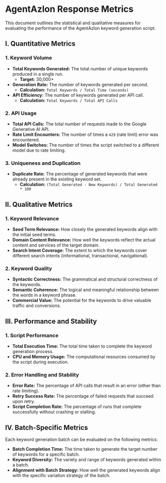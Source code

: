 # AgentAzlon Response Metrics

This document outlines the statistical and qualitative measures for evaluating the performance of the AgentAzlon keyword generation script.

## I. Quantitative Metrics

### 1. Keyword Volume

*   **Total Keywords Generated:** The total number of unique keywords produced in a single run.
    *   **Target:** 30,000+
*   **Generation Rate:** The number of keywords generated per second.
    *   **Calculation:** `Total Keywords / Total Time (seconds)`
*   **API Efficiency:** The number of keywords generated per API call.
    *   **Calculation:** `Total Keywords / Total API Calls`

### 2. API Usage

*   **Total API Calls:** The total number of requests made to the Google Generative AI API.
*   **Rate Limit Encounters:** The number of times a `429` (rate limit) error was encountered.
*   **Model Switches:** The number of times the script switched to a different model due to rate limiting.

### 3. Uniqueness and Duplication

*   **Duplicate Rate:** The percentage of generated keywords that were already present in the existing keyword set.
    *   **Calculation:** `(Total Generated - New Keywords) / Total Generated * 100`

## II. Qualitative Metrics

### 1. Keyword Relevance

*   **Seed Term Relevance:** How closely the generated keywords align with the initial seed terms.
*   **Domain Content Relevance:** How well the keywords reflect the actual content and services of the target domain.
*   **Search Intent Coverage:** The extent to which the keywords cover different search intents (informational, transactional, navigational).

### 2. Keyword Quality

*   **Syntactic Correctness:** The grammatical and structural correctness of the keywords.
*   **Semantic Coherence:** The logical and meaningful relationship between the words in a keyword phrase.
*   **Commercial Value:** The potential for the keywords to drive valuable traffic and conversions.

## III. Performance and Stability

### 1. Script Performance

*   **Total Execution Time:** The total time taken to complete the keyword generation process.
*   **CPU and Memory Usage:** The computational resources consumed by the script during execution.

### 2. Error Handling and Stability

*   **Error Rate:** The percentage of API calls that result in an error (other than rate limiting).
*   **Retry Success Rate:** The percentage of failed requests that succeed upon retry.
*   **Script Completion Rate:** The percentage of runs that complete successfully without crashing or stalling.

## IV. Batch-Specific Metrics

Each keyword generation batch can be evaluated on the following metrics:

*   **Batch Completion Time:** The time taken to generate the target number of keywords for a specific batch.
*   **Keyword Diversity:** The variety and range of keywords generated within a batch.
*   **Alignment with Batch Strategy:** How well the generated keywords align with the specific variation strategy of the batch.
